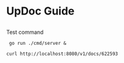 # UpDoc Guide

##

Test command

` go run ./cmd/server &`

`curl http://localhost:8080/v1/docs/622593`
